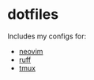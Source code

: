 # dotfiles

Includes my configs for:
- [neovim](https://github.com/neovim/neovim)
- [ruff](https://github.com/astral-sh/ruff)
- [tmux](https://github.com/tmux/tmux)
